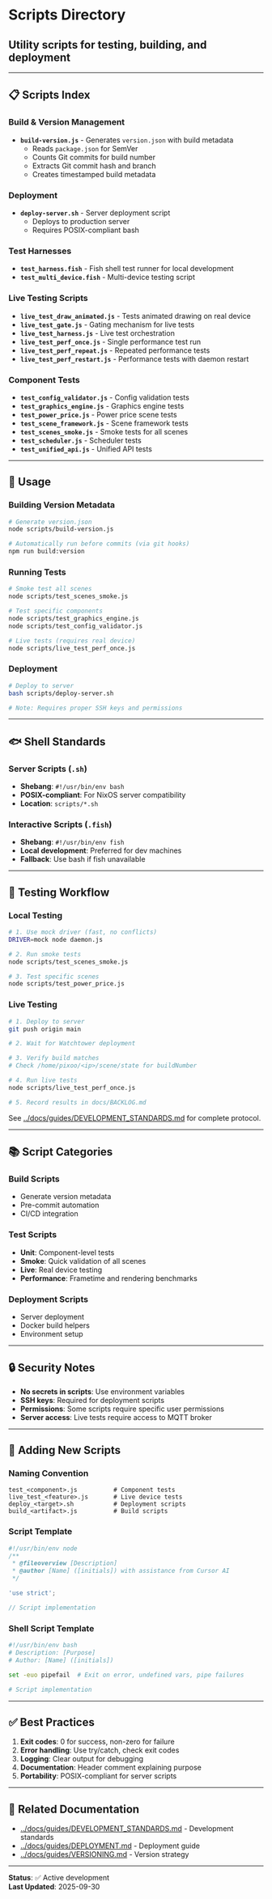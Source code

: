 # Scripts Directory

## Utility scripts for testing, building, and deployment

---

## 📋 Scripts Index

### **Build & Version Management**

- **`build-version.js`** - Generates `version.json` with build metadata
  - Reads `package.json` for SemVer
  - Counts Git commits for build number
  - Extracts Git commit hash and branch
  - Creates timestamped build metadata

### **Deployment**

- **`deploy-server.sh`** - Server deployment script
  - Deploys to production server
  - Requires POSIX-compliant bash

### **Test Harnesses**

- **`test_harness.fish`** - Fish shell test runner for local development
- **`test_multi_device.fish`** - Multi-device testing script

### **Live Testing Scripts**

- **`live_test_draw_animated.js`** - Tests animated drawing on real device
- **`live_test_gate.js`** - Gating mechanism for live tests
- **`live_test_harness.js`** - Live test orchestration
- **`live_test_perf_once.js`** - Single performance test run
- **`live_test_perf_repeat.js`** - Repeated performance tests
- **`live_test_perf_restart.js`** - Performance tests with daemon restart

### **Component Tests**

- **`test_config_validator.js`** - Config validation tests
- **`test_graphics_engine.js`** - Graphics engine tests
- **`test_power_price.js`** - Power price scene tests
- **`test_scene_framework.js`** - Scene framework tests
- **`test_scenes_smoke.js`** - Smoke tests for all scenes
- **`test_scheduler.js`** - Scheduler tests
- **`test_unified_api.js`** - Unified API tests

---

## 🎯 Usage

### **Building Version Metadata**

```bash
# Generate version.json
node scripts/build-version.js

# Automatically run before commits (via git hooks)
npm run build:version
```

### **Running Tests**

```bash
# Smoke test all scenes
node scripts/test_scenes_smoke.js

# Test specific components
node scripts/test_graphics_engine.js
node scripts/test_config_validator.js

# Live tests (requires real device)
node scripts/live_test_perf_once.js
```

### **Deployment**

```bash
# Deploy to server
bash scripts/deploy-server.sh

# Note: Requires proper SSH keys and permissions
```

---

## 🐟 Shell Standards

### **Server Scripts** (`.sh`)

- **Shebang**: `#!/usr/bin/env bash`
- **POSIX-compliant**: For NixOS server compatibility
- **Location**: `scripts/*.sh`

### **Interactive Scripts** (`.fish`)

- **Shebang**: `#!/usr/bin/env fish`
- **Local development**: Preferred for dev machines
- **Fallback**: Use bash if fish unavailable

---

## 🧪 Testing Workflow

### **Local Testing**

```bash
# 1. Use mock driver (fast, no conflicts)
DRIVER=mock node daemon.js

# 2. Run smoke tests
node scripts/test_scenes_smoke.js

# 3. Test specific scenes
node scripts/test_power_price.js
```

### **Live Testing**

```bash
# 1. Deploy to server
git push origin main

# 2. Wait for Watchtower deployment

# 3. Verify build matches
# Check /home/pixoo/<ip>/scene/state for buildNumber

# 4. Run live tests
node scripts/live_test_perf_once.js

# 5. Record results in docs/BACKLOG.md
```

See [../docs/guides/DEVELOPMENT_STANDARDS.md](../docs/guides/DEVELOPMENT_STANDARDS.md#testing-strategy) for complete protocol.

---

## 📚 Script Categories

### **Build Scripts**

- Generate version metadata
- Pre-commit automation
- CI/CD integration

### **Test Scripts**

- **Unit**: Component-level tests
- **Smoke**: Quick validation of all scenes
- **Live**: Real device testing
- **Performance**: Frametime and rendering benchmarks

### **Deployment Scripts**

- Server deployment
- Docker build helpers
- Environment setup

---

## 🔒 Security Notes

- **No secrets in scripts**: Use environment variables
- **SSH keys**: Required for deployment scripts
- **Permissions**: Some scripts require specific user permissions
- **Server access**: Live tests require access to MQTT broker

---

## 📝 Adding New Scripts

### **Naming Convention**

```text
test_<component>.js          # Component tests
live_test_<feature>.js       # Live device tests
deploy_<target>.sh           # Deployment scripts
build_<artifact>.js          # Build scripts
```

### **Script Template**

```javascript
#!/usr/bin/env node
/**
 * @fileoverview [Description]
 * @author [Name] ([initials]) with assistance from Cursor AI
 */

'use strict';

// Script implementation
```

### **Shell Script Template**

```bash
#!/usr/bin/env bash
# Description: [Purpose]
# Author: [Name] ([initials])

set -euo pipefail  # Exit on error, undefined vars, pipe failures

# Script implementation
```

---

## ✅ Best Practices

1. **Exit codes**: 0 for success, non-zero for failure
2. **Error handling**: Use try/catch, check exit codes
3. **Logging**: Clear output for debugging
4. **Documentation**: Header comment explaining purpose
5. **Portability**: POSIX-compliant for server scripts

---

## 🔗 Related Documentation

- [../docs/guides/DEVELOPMENT_STANDARDS.md](../docs/guides/DEVELOPMENT_STANDARDS.md) - Development standards
- [../docs/guides/DEPLOYMENT.md](../docs/guides/DEPLOYMENT.md) - Deployment guide
- [../docs/guides/VERSIONING.md](../docs/guides/VERSIONING.md) - Version strategy

---

**Status**: ✅ Active development  
**Last Updated**: 2025-09-30
